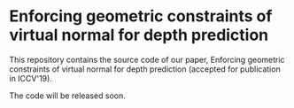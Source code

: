 # Enforcing geometric constraints of virtual normal for depth prediction

This repository contains the source code of our paper, Enforcing geometric constraints of virtual normal for depth prediction (accepted for publication in ICCV'19).

The code will be released soon.
